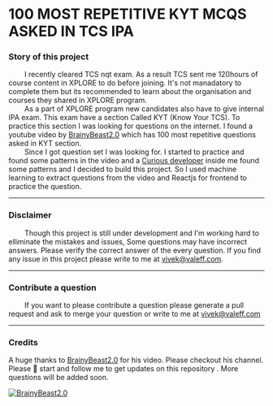 # 100 MOST REPETITIVE KYT MCQS ASKED IN TCS IPA

### Story of this project
&nbsp;&nbsp;&nbsp;&nbsp;&nbsp;&nbsp;&nbsp; I recently cleared TCS nqt exam. As a result TCS sent me 120hours of course content in XPLORE to do before joining. It's not manadatory to complete them but its recommended to learn about the organisation and courses they shared in XPLORE program.\
&nbsp;&nbsp;&nbsp;&nbsp;&nbsp;&nbsp;&nbsp; As a part of XPLORE program new candidates also have to give internal IPA exam. This exam have a section Called KYT (Know Your TCS). To practice this section I was looking for questions on the internet. I found a youtube video by [BrainyBeast2.0](https://www.youtube.com/@brainybeast2.0) which has 100 most repetitive questions asked in KYT section.\
&nbsp;&nbsp;&nbsp;&nbsp;&nbsp;&nbsp;&nbsp; Since I got question set I was looking for. I started to practice and found some patterns in the video and a [Curious developer](https://bewake24.valeff.com) inside me found some patterns and I decided to build this project. So I used machine learning to extract questions from the video and Reactjs for frontend to practice the question.
************************

### Disclaimer
&nbsp;&nbsp;&nbsp;&nbsp;&nbsp;&nbsp;&nbsp; Though this project is still under development and I'm working hard to elliminate the mistakes and issues, Some questions may have incorrect answers. Please verify the correct answer of the every question. If you find any issue in this project please write to me at [vivek@valeff.com](mailto:vivek@valeff.com).
************************

### Contribute a question
&nbsp;&nbsp;&nbsp;&nbsp;&nbsp;&nbsp;&nbsp; If you want to please contribute a question please generate a pull request and ask to merge your question or write to me at [vivek@valeff.com](mailto:vivek@valeff.com)
************************

### Credits 
 A huge thanks to [BrainyBeast2.0](https://www.youtube.com/@brainybeast2.0) for his video. Please checkout his channel.\
Please 🌟 start and follow me to get updates on this repository . More questions will be added soon.

[![BrainyBeast2.0](http://i.ytimg.com/vi/rg7Dy7OKZLQ/hqdefault.jpg)](https://www.youtube.com/watch?v=rg7Dy7OKZLQ)